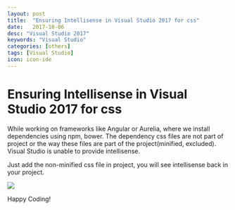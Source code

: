 ```yaml
---
layout: post
title:  "Ensuring Intellisense in Visual Studio 2017 for css"
date:   2017-10-06
desc: "Visual Studio 2017"
keywords: "Visual Studio"
categories: [others]
tags: [Visual Studio]
icon: icon-ide
---
```


Ensuring Intellisense in Visual Studio 2017 for css
===================================================

While working on frameworks like Angular or Aurelia, where we install
dependencies using npm, bower. The dependency css files are not part of
project or the way these files are part of the project(minified,
excluded). Visual Studio is unable to provide intellisense.

Just add the non-minified css file in project, you will see intellisense
back in your project.

![](media/image1.png)

Happy Coding!
